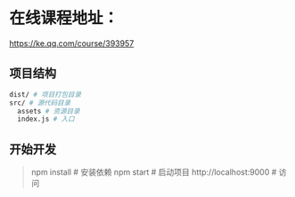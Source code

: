 # 在线课程地址：
https://ke.qq.com/course/393957

## 项目结构

```bash
dist/ # 项目打包目录
src/ # 源代码目录
  assets # 资源目录
  index.js # 入口
```

## 开始开发

> npm install # 安装依赖
> npm start # 启动项目
> http://localhost:9000 # 访问


